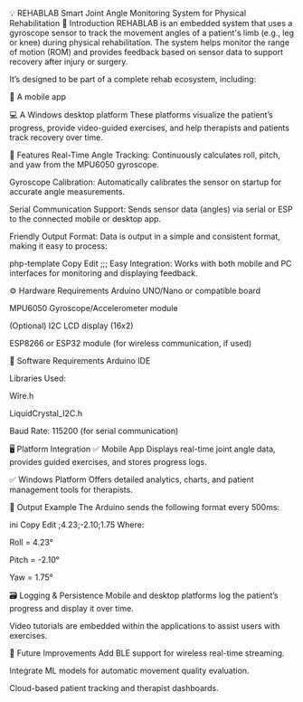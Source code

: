 💡 REHABLAB
Smart Joint Angle Monitoring System for Physical Rehabilitation
📘 Introduction
REHABLAB is an embedded system that uses a gyroscope sensor to track the movement angles of a patient's limb (e.g., leg or knee) during physical rehabilitation. The system helps monitor the range of motion (ROM) and provides feedback based on sensor data to support recovery after injury or surgery.

It’s designed to be part of a complete rehab ecosystem, including:

📱 A mobile app

💻 A Windows desktop platform
These platforms visualize the patient’s progress, provide video-guided exercises, and help therapists and patients track recovery over time.

🧠 Features
Real-Time Angle Tracking:
Continuously calculates roll, pitch, and yaw from the MPU6050 gyroscope.

Gyroscope Calibration:
Automatically calibrates the sensor on startup for accurate angle measurements.

Serial Communication Support:
Sends sensor data (angles) via serial or ESP to the connected mobile or desktop app.

Friendly Output Format:
Data is output in a simple and consistent format, making it easy to process:

php-template
Copy
Edit
;<Roll>;<Pitch>;<Yaw>
Easy Integration:
Works with both mobile and PC interfaces for monitoring and displaying feedback.

⚙️ Hardware Requirements
Arduino UNO/Nano or compatible board

MPU6050 Gyroscope/Accelerometer module

(Optional) I2C LCD display (16x2)

ESP8266 or ESP32 module (for wireless communication, if used)

🧩 Software Requirements
Arduino IDE

Libraries Used:

Wire.h

LiquidCrystal_I2C.h

Baud Rate: 115200 (for serial communication)

🖥️ Platform Integration
✅ Mobile App
Displays real-time joint angle data, provides guided exercises, and stores progress logs.

✅ Windows Platform
Offers detailed analytics, charts, and patient management tools for therapists.

📂 Output Example
The Arduino sends the following format every 500ms:

ini
Copy
Edit
;4.23;-2.10;1.75
Where:

Roll = 4.23°

Pitch = -2.10°

Yaw = 1.75°

🗃️ Logging & Persistence
Mobile and desktop platforms log the patient’s progress and display it over time.

Video tutorials are embedded within the applications to assist users with exercises.

🧪 Future Improvements
Add BLE support for wireless real-time streaming.

Integrate ML models for automatic movement quality evaluation.

Cloud-based patient tracking and therapist dashboards.
